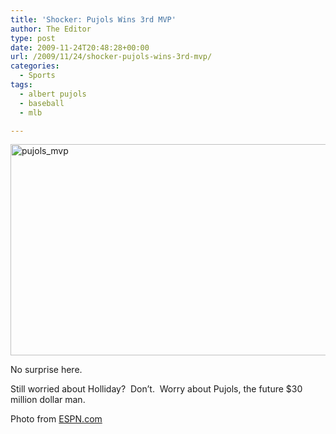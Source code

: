 ```yaml
---
title: 'Shocker: Pujols Wins 3rd MVP'
author: The Editor
type: post
date: 2009-11-24T20:48:28+00:00
url: /2009/11/24/shocker-pujols-wins-3rd-mvp/
categories:
  - Sports
tags:
  - albert pujols
  - baseball
  - mlb

---
```

[<img class="aligncenter size-full wp-image-2403" title="pujols_mvp" src="http://punchingkitty.com/wp-content/uploads/2009/11/pujols_mvp.jpg" alt="pujols_mvp" width="600" height="338" srcset="http://media.punchingkitty.com/wordpress/2009/11/pujols_mvp.jpg 600w, http://media.punchingkitty.com/wordpress/2009/11/pujols_mvp-300x169.jpg 300w" sizes="(max-width: 600px) 100vw, 600px" />][1]

No surprise here.

Still worried about Holliday?  Don&#8217;t.  Worry about Pujols, the future $30 million dollar man.

Photo from <a href="http://espn.com/mlb" target="_blank">ESPN.com</a>

 [1]: http://punchingkitty.com/wp-content/uploads/2009/11/pujols_mvp.jpg